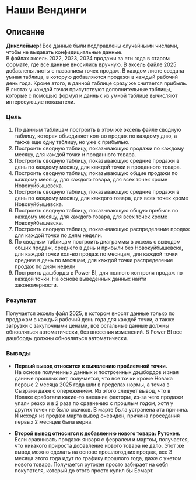 # Наши Вендинги

## Описание
**Дикслеймер!** Все данные были подправлены случайными числами, чтобы не выдавать конфидициальные данные.  
В файлах эксель 2022, 2023, 2024 продажи за эти года в старом формате, где все данные вносились вручную.
В эксель файле 2025 добавлены листы с названием точек продаж. В каждом листе создана умная таблица, в которую добавляются продажи в каждый рабочий день года. Кроме этого, в данной таблице сразу же считается прибыль. В листах у каждой точки присутствуют дополнительные таблицы, которые с помощью формул и данных из умной таблице вычисляют интересующие показатели.

### Цель
1)	По данным таблицам построить в этом же эксель файле сводную таблицу, которая объединяет кол-во продаж по каждому дню, а также еще одну таблицу, но уже с прибылью.
2)	Построить сводную таблицу, показывающую продажи по каждому месяцу, для каждой точки и проданного товара.
3)	Построить сводную таблицу, показывающую средние продажи в день по каждому месяцу, для каждой точки и проданного товара.
4)	Построить сводную таблицу, показывающую общие продажи по каждому месяцу, для каждого товара, для всех точек кроме Новокуйбышевска.
5)	Построить сводную таблицу, показывающую средние продажи в день по каждому месяцу, для каждого товара, для всех точек кроме Новокуйбышевска.
6)	Построить сводную таблицу, показывающую общую прибыль по каждому месяцу, для каждого товара, для всех точек кроме Новокуйбышевска. 
7)	Построить сводную таблицу, показывающую распределение продаж для каждой точки по дням недели.
8)	По сводным таблицам построить диаграммы в эксель с выводом общих продаж, среднего в день и прибыли без Новокуйбышевска, для каждой точки кол-во продаж по месяцам, для каждой точки среднее в день по месяцам, для каждой точки распределение продаж по дням недели
9)	Построить дашборды в Power BI, для полного контроля продаж по каждой точки.
На основе выведенных данных найти закономерности.

### Результат
Получается эксель файл 2025, в котором вносят данные только по продажам в каждый рабочий день года для каждой точки, а также загрузки с закупочными ценами, все остальные данные должны обновляться автоматически, без внесения изменений. В Power BI все дашборды должны обновляться автоматически.

### Выводы
- **Первый вывод относится к выявлению проблемной точки.**   
На основе полученных данных и построенных дэшбордов и зная данные прошлых лет, получается, что все точки кроме Новака первые 2 месяца 2025 года шли в пределах нормы, а точка в Сызрани даже с опережением. Из этого следует вывод, что в Новаке сработали какие-то внешние факторы, из-за чего продажи упали резко и в 2 раза по сравнению с прошлым годом, хотя у других точек не было скачков. В марте была устранена эта причина. И исходя из продаж марта вывод очевиден, причина проседания первых 2 месяцев была верна.

- **Второй вывод относится к добавлению нового товара: Рутокен.**   
Если сравнивать продажи января с февралем и мартом, получается, что никакого прироста добавление нового товара не дало. Этот же вывод можно сделать на основе прошлогодних продаж, все 3 месяца этого года идут по графику прошлого года, даже с учетом нового товара. Получается рутокен просто забирает на себя покупателя, который до этого просто купил бы Есмарт.
